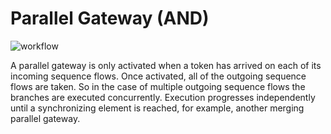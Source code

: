 # Parallel Gateway (AND)

![workflow](/bpmn-workflows/parallel-gateway-example.png)

A parallel gateway is only activated when a token has arrived on each of its incoming sequence flows. Once activated, all of the outgoing sequence flows are taken. So in the case of multiple outgoing sequence flows the branches are executed concurrently. Execution progresses independently until a synchronizing element is reached, for example, another merging parallel gateway.
